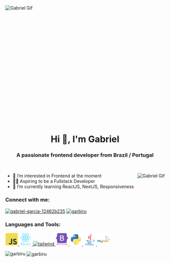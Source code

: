 <img align="right" alt="Gabriel Gif" width="100%" height="350rem" src="https://cdn.discordapp.com/attachments/503989350388727819/1003035321346302012/header.jpg">

<p>&nbsp;</p>

<h1 align="center">Hi 👋, I'm Gabriel</h1>
<h3 align="center">A passionate frontend developer from Brazil / Portugal</h3>

<p>&nbsp;</p>

<img align="right" alt="Gabriel Gif" height="250rem" src="https://cdn.discordapp.com/attachments/503989350388727819/1003031730686529647/gab-gif.gif">


- 👀 I’m interested in Frontend at the moment
- 🧑‍🎓 Aspiring to be a Fullstack Developer
- 🌱 I’m currently learning ReactJS, NextJS, Responsiveness 

<h3 align="left">Connect with me:</h3>
<p align="left">
<a href="https://linkedin.com/in/gabriel-garcia-12462b235" target="blank"><img align="center" src="https://raw.githubusercontent.com/rahuldkjain/github-profile-readme-generator/master/src/images/icons/Social/linked-in-alt.svg" alt="gabriel-garcia-12462b235" height="30" width="40" /></a>
<a href="https://instagram.com/garbiru" target="blank"><img align="center" src="https://raw.githubusercontent.com/rahuldkjain/github-profile-readme-generator/master/src/images/icons/Social/instagram.svg" alt="garbiru" height="30" width="40" /></a>
</p>

<h3 align="left">Languages and Tools:</h3>
<p align="left">
  <a href="https://developer.mozilla.org/en-US/docs/Web/JavaScript" target="_blank" rel="noreferrer"> <img src="https://raw.githubusercontent.com/devicons/devicon/master/icons/javascript/javascript-original.svg" alt="javascript" width="40" height="40"/> </a>
  <a href="https://reactjs.org/" target="_blank" rel="noreferrer"> <img src="https://raw.githubusercontent.com/devicons/devicon/master/icons/react/react-original-wordmark.svg" alt="react" width="40" height="40"/> </a>
  <a href="https://tailwindcss.com/" target="_blank" rel="noreferrer"> <img src="https://www.vectorlogo.zone/logos/tailwindcss/tailwindcss-icon.svg" alt="tailwind" width="40" height="40"/> </a>
  <a href="https://getbootstrap.com" target="_blank" rel="noreferrer"> <img src="https://raw.githubusercontent.com/devicons/devicon/master/icons/bootstrap/bootstrap-plain-wordmark.svg" alt="bootstrap" width="40" height="40"/> </a>
  <a href="https://www.python.org" target="_blank" rel="noreferrer"> <img src="https://raw.githubusercontent.com/devicons/devicon/master/icons/python/python-original.svg" alt="python" width="40" height="40"/> </a>
  <a href="https://www.java.com" target="_blank" rel="noreferrer"> <img src="https://raw.githubusercontent.com/devicons/devicon/master/icons/java/java-original.svg" alt="java" width="40" height="40"/> </a>
  <a href="https://www.mysql.com/" target="_blank" rel="noreferrer"> <img src="https://raw.githubusercontent.com/devicons/devicon/master/icons/mysql/mysql-original-wordmark.svg" alt="mysql" width="40" height="40"/> </a>    
</p>

<p><img align="left" src="https://github-readme-stats.vercel.app/api?username=garbiru&show_icons=true&locale=en&theme=dracula" alt="garbiru" /></p>

<p>&nbsp;<img align="center" src="https://github-readme-stats.vercel.app/api/top-langs?username=garbiru&show_icons=true&locale=en&layout=compact&theme=dracula" alt="garbiru" /></p>
